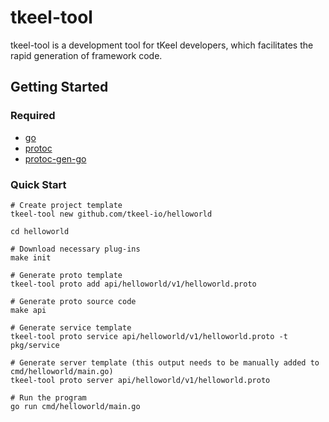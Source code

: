 # tkeel-tool

tkeel-tool is a development tool for tKeel developers, which facilitates the rapid generation of framework code.

## Getting Started
### Required
- [go](https://golang.org/dl/)
- [protoc](https://github.com/protocolbuffers/protobuf)
- [protoc-gen-go](https://github.com/protocolbuffers/protobuf-go)


### Quick Start

```
# Create project template
tkeel-tool new github.com/tkeel-io/helloworld

cd helloworld

# Download necessary plug-ins
make init

# Generate proto template
tkeel-tool proto add api/helloworld/v1/helloworld.proto

# Generate proto source code
make api

# Generate service template
tkeel-tool proto service api/helloworld/v1/helloworld.proto -t pkg/service

# Generate server template (this output needs to be manually added to cmd/helloworld/main.go)
tkeel-tool proto server api/helloworld/v1/helloworld.proto

# Run the program
go run cmd/helloworld/main.go
```



